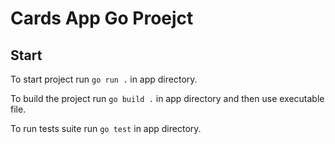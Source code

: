 # Cards App Go Proejct

## Start

To start project run `go run .` in app directory.

To build the project run `go build .` in app directory and then use executable file.

To run tests suite run `go test` in app directory.